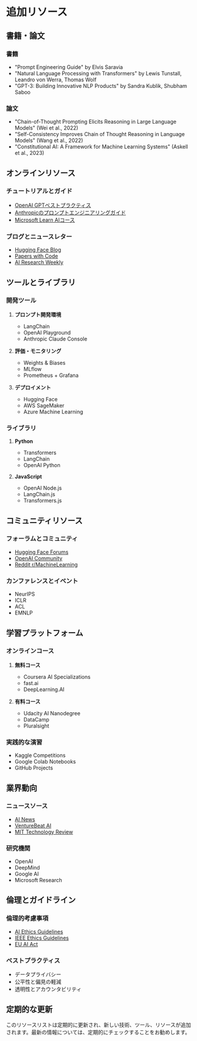 # 追加リソース

## 書籍・論文

### 書籍
- "Prompt Engineering Guide" by Elvis Saravia
- "Natural Language Processing with Transformers" by Lewis Tunstall, Leandro von Werra, Thomas Wolf
- "GPT-3: Building Innovative NLP Products" by Sandra Kublik, Shubham Saboo

### 論文
- "Chain-of-Thought Prompting Elicits Reasoning in Large Language Models" (Wei et al., 2022)
- "Self-Consistency Improves Chain of Thought Reasoning in Language Models" (Wang et al., 2022)
- "Constitutional AI: A Framework for Machine Learning Systems" (Askell et al., 2023)

## オンラインリソース

### チュートリアルとガイド
- [OpenAI GPTベストプラクティス](https://platform.openai.com/docs/guides/gpt-best-practices)
- [Anthropicのプロンプトエンジニアリングガイド](https://docs.anthropic.com/claude/docs/introduction-to-prompt-design)
- [Microsoft Learn AIコース](https://learn.microsoft.com/ai)

### ブログとニュースレター
- [Hugging Face Blog](https://huggingface.co/blog)
- [Papers with Code](https://paperswithcode.com/)
- [AI Research Weekly](https://www.airesearchweekly.com/)

## ツールとライブラリ

### 開発ツール
1. **プロンプト開発環境**
   - LangChain
   - OpenAI Playground
   - Anthropic Claude Console

2. **評価・モニタリング**
   - Weights & Biases
   - MLflow
   - Prometheus + Grafana

3. **デプロイメント**
   - Hugging Face
   - AWS SageMaker
   - Azure Machine Learning

### ライブラリ
1. **Python**
   - Transformers
   - LangChain
   - OpenAI Python

2. **JavaScript**
   - OpenAI Node.js
   - LangChain.js
   - Transformers.js

## コミュニティリソース

### フォーラムとコミュニティ
- [Hugging Face Forums](https://discuss.huggingface.co/)
- [OpenAI Community](https://community.openai.com/)
- [Reddit r/MachineLearning](https://www.reddit.com/r/MachineLearning/)

### カンファレンスとイベント
- NeurIPS
- ICLR
- ACL
- EMNLP

## 学習プラットフォーム

### オンラインコース
1. **無料コース**
   - Coursera AI Specializations
   - fast.ai
   - DeepLearning.AI

2. **有料コース**
   - Udacity AI Nanodegree
   - DataCamp
   - Pluralsight

### 実践的な演習
- Kaggle Competitions
- Google Colab Notebooks
- GitHub Projects

## 業界動向

### ニュースソース
- [AI News](https://artificialintelligence-news.com/)
- [VentureBeat AI](https://venturebeat.com/category/ai/)
- [MIT Technology Review](https://www.technologyreview.com/topic/artificial-intelligence/)

### 研究機関
- OpenAI
- DeepMind
- Google AI
- Microsoft Research

## 倫理とガイドライン

### 倫理的考慮事項
- [AI Ethics Guidelines](https://www.unesco.org/en/artificial-intelligence/recommendation-ethics)
- [IEEE Ethics Guidelines](https://standards.ieee.org/industry-connections/ec/autonomous-systems/)
- [EU AI Act](https://digital-strategy.ec.europa.eu/en/policies/regulatory-framework-ai)

### ベストプラクティス
- データプライバシー
- 公平性と偏見の軽減
- 透明性とアカウンタビリティ

## 定期的な更新
このリソースリストは定期的に更新され、新しい技術、ツール、リソースが追加されます。最新の情報については、定期的にチェックすることをお勧めします。
